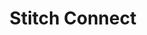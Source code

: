 ---
title: Stitch Connect
permalink: /stitch-connect/
sidebar: overview
layout: connect
toc: false
summary: false

contact-email: "product@stitchdata.com"

toolkit:
  - name: "API"
    icon: "/images/integrations/icons/autopilot.svg"
    description: "I'm an API! I do API things!"

  - name: "Stitch.js"
    icon: "/images/integrations/icons/autopilot.svg"
    description: "I'm a JavaScript client! I make people go insane!~"
---